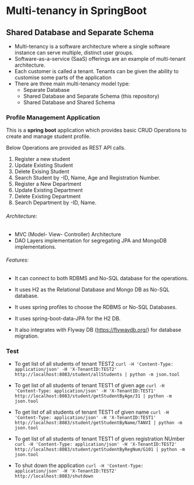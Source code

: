 # Multi-tenancy in SpringBoot
## Shared Database and Separate Schema

- Multi-tenancy is a software architecture where a single software instance can serve multiple, distinct user groups.
- Software-as-a-service (SaaS) offerings are an example of multi-tenant architecture.
- Each customer is called a tenant. Tenants can be given the ability to customise some parts of the application
- There are three main multi-tenancy model type:
  - Separate Database
  - Shared Database and Separate Schema (this repository) 
  - Shared Database and Shared Schema

### Profile Management Application

This is a **spring boot** application which provides basic CRUD Operations to create and manage student profile.

Below Operations are provided as REST API calls.

1) Register a new student
2) Update Existing Student
3) Delete Exising Student
4) Search Student by -ID, Name, Age and Registration Number.
5) Register a New Department
6) Update Existing Department
7) Delete Existing Department
8) Search Department by -ID, Name.


###### Architecture:
* MVC (Model- View- Controller) Architecture 
* DAO Layers implementation for segregating JPA and MongoDB implementations.


###### Features:
* It can connect to both RDBMS and No-SQL database for the operations.

* It uses H2 as the Relational Database and Mongo DB as No-SQL database.

* It uses spring profiles to choose the RDBMS or No-SQL Databases.

* It uses spring-boot-data-JPA for the H2 DB.

* It also integrates with Flyway DB (https://flywaydb.org/) for database migration.


### Test


- To get list of all students of tenant TEST2
   `curl -H 'Content-Type: application/json' -H 'X-TenantID:TEST2'  http://localhost:8083/student/allStudents | python -m json.tool`
- To get list of all students of tenant TEST1 of given age
  `curl -H 'Content-Type: application/json' -H 'X-TenantID:TEST1'  http://localhost:8083/student/getStudentByAge/31 | python -m json.tool
`
- To get list of all students of tenant TEST1 of given name
  `curl -H 'Content-Type: application/json' -H 'X-TenantID:TEST1'  http://localhost:8083/student/getStudentByName/TANVI | python -m json.tool`

- To get list of all students of tenant TEST1 of given registration NUmber
  `curl -H 'Content-Type: application/json' -H 'X-TenantID:TEST2'  http://localhost:8083/student/getStudentByRegNum/G101 | python -m json.tool`

- To shut down the application
  `curl -H 'Content-Type: application/json' -H 'X-TenantID:TEST2'  http://localhost:8083/shutdown`
